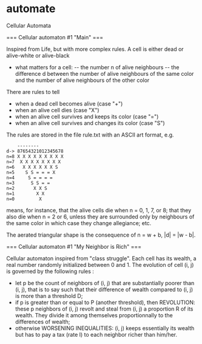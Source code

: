 # automate
Cellular Automata

=== Cellular automaton #1 "Main" ===

Inspired from Life, but with more complex rules. A cell is either dead or alive-white or alive-black
- what matters for a cell:
-- the number n of alive neighbours
-- the difference d between the number of alive neighbours of the same color and the number of alive neighbours of the other color

There are rules to tell
- when a dead cell becomes alive (case "+")
- when an alive cell dies (case "X")
- when an alive cell survives and keeps its color (case "=")
- when an alive cell survives and changes its color (case "S")

The rules are stored in the file rule.txt with an ASCII art format, e.g.
```
    --------
d-> 87654321012345678
n=8 X X X X X X X X X
n=7  X X X X X X X X 
n=6   X X X X X X S  
n=5    S S = = = X   
n=4     S = = = =    
n=3      S S = =     
n=2       X X S      
n=1        X X       
n=0         X        
```

means, for instance, that the alive cells die when n = 0, 1, 7, or 8;
that they also die when n = 2 or 6, unless they are surrounded only by neighbours of the same color in which case they change allegiance;
etc.

The aerated triangular shape is the consequence of n = w + b, |d| = |w - b|.

=== Cellular automaton #1 "My Neighbor is Rich" ===

Cellular automaton inspired from "class struggle".
Each cell has its wealth, a real number randomly initialized between 0 and 1.
The evolution of cell (i, j) is governed by the following rules :
- let p be the count of neighbors of (i, j) that are substantially poorer than (i, j), that is to say such that their difference of wealth compared to (i, j) is more than a threshold D;
- if p is greater than or equal to P (another threshold), then REVOLUTION: these p neighbors of (i, j) revolt and steal from (i, j) a proportion R of its wealth. They divide it among themselves proportionnally to the differences of wealth;
- otherwise WORSENING INEQUALITIES: (i, j) keeps essentially its wealth but has to pay a tax (rate I) to each neighbor richer than him/her.
